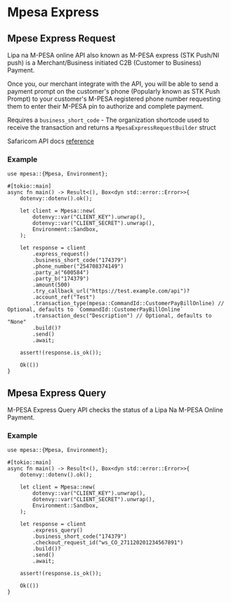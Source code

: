 # Mpesa Express

## Mpese Express Request

Lipa na M-PESA online API also known as M-PESA express (STK Push/NI push) is a Merchant/Business initiated C2B (Customer to Business) Payment.

Once you, our merchant integrate with the API, you will be able to send a payment prompt on the customer's phone (Popularly known as STK Push Prompt) to your customer's M-PESA registered phone number requesting them to enter their M-PESA pin to authorize and complete payment.

Requires a `business_short_code` - The organization shortcode used to receive the transaction and
returns a `MpesaExpressRequestBuilder` struct

Safaricom API docs [reference](https://developer.safaricom.co.ke/APIs/MpesaExpressSimulate)

### Example

```rust,ignore
use mpesa::{Mpesa, Environment};

#[tokio::main]
async fn main() -> Result<(), Box<dyn std::error::Error>>{
    dotenvy::dotenv().ok();

    let client = Mpesa::new(
        dotenvy::var("CLIENT_KEY").unwrap(),
        dotenvy::var("CLIENT_SECRET").unwrap(),
        Environment::Sandbox,
    );

    let response = client
        .express_request()
        .business_short_code("174379")
        .phone_number("254708374149")
        .party_a("600584")
        .party_b("174379")
        .amount(500)
        .try_callback_url("https://test.example.com/api")?
        .account_ref("Test")
        .transaction_type(mpesa::CommandId::CustomerPayBillOnline) // Optional, defaults to `CommandId::CustomerPayBillOnline`
        .transaction_desc("Description") // Optional, defaults to "None"
        .build()?
        .send()
        .await;

    assert!(response.is_ok());

    Ok(())
}
```

## Mpesa Express Query

M-PESA Express Query API checks the status of a Lipa Na M-PESA Online Payment.

### Example

```rust,ignore
use mpesa::{Mpesa, Environment};

#[tokio::main]
async fn main() -> Result<(), Box<dyn std::error::Error>>{
    dotenvy::dotenv().ok();

    let client = Mpesa::new(
        dotenvy::var("CLIENT_KEY").unwrap(),
        dotenvy::var("CLIENT_SECRET").unwrap(),
        Environment::Sandbox,
    );

    let response = client
        .express_query()
        .business_short_code("174379")
        .checkout_request_id("ws_CO_271120201234567891")
        .build()?
        .send()
        .await;

    assert!(response.is_ok());

    Ok(())
}
```

